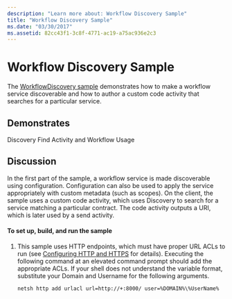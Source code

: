 ```yaml
---
description: "Learn more about: Workflow Discovery Sample"
title: "Workflow Discovery Sample"
ms.date: "03/30/2017"
ms.assetid: 82cc43f1-3c8f-4771-ac19-a75ac936e2c3
---
```

# Workflow Discovery Sample

The [WorkflowDiscovery sample](https://github.com/dotnet/samples/tree/main/framework/wcf) demonstrates how to make a workflow service discoverable and how to author a custom code activity that searches for a particular service.

## Demonstrates

Discovery Find Activity and Workflow Usage

## Discussion

In the first part of the sample, a workflow service is made discoverable using configuration. Configuration can also be used to apply the service appropriately with custom metadata (such as scopes). On the client, the sample uses a custom code activity, which uses Discovery to search for a service matching a particular contract. The code activity outputs a URI, which is later used by a send activity.

#### To set up, build, and run the sample

1. This sample uses HTTP endpoints, which must have proper URL ACLs to run (see [Configuring HTTP and HTTPS](../feature-details/configuring-http-and-https.md) for details). Executing the following command at an elevated command prompt should add the appropriate ACLs. If your shell does not understand the variable format, substitute your Domain and Username for the following arguments.

    `netsh http add urlacl url=http://+:8000/ user=%DOMAIN%\%UserName%`
